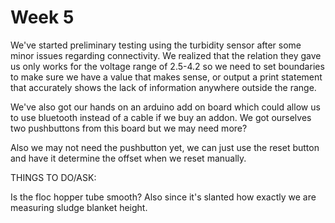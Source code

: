 # Week 5

We've started preliminary testing using the turbidity sensor after some minor issues regarding connectivity.
We realized that the relation they gave us only works for the voltage range of 2.5-4.2 so we need to set boundaries to make sure we have
a value that makes sense, or output a print statement that accurately shows the lack of information anywhere outside the range.


We've also got our hands on an arduino add on board which could allow us to use bluetooth instead of a cable if we buy an addon.
We got ourselves two pushbuttons from this board but we may need more?

Also we may not need the pushbutton yet, we can just use the reset button and have it determine the offset when we reset manually.



THINGS TO DO/ASK:

Is the floc hopper tube smooth?
Also since it's slanted how exactly we are measuring sludge blanket height.
